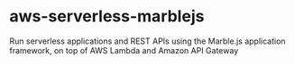 # aws-serverless-marblejs
Run serverless applications and REST APIs using the Marble.js application framework, on top of AWS Lambda and Amazon API Gateway
